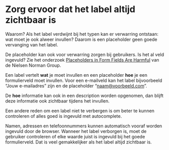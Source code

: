 <!-- @license CC0-1.0 -->

# Zorg ervoor dat het label altijd zichtbaar is

Waarom? Als het label verdwijnt bij het typen kan er verwarring ontstaan: wat moet je ook alweer invullen? Daarom is een placeholder geen goede vervanging van het label.

De placeholder kan ook voor verwarring zorgen bij gebruikers. Is het al veld ingevuld? Zie het onderzoek [<span lang="en">Placeholders in Form Fields Are Harmful</span>](https://www.nngroup.com/articles/form-design-placeholders/) van de Nielsen Norman Group.

Een label vertelt **wat** je moet invullen en een placeholder **hoe** je een formulierveld moet invullen. Voor een e-mailveld kan het label bijvoorbeeld “Jouw e-mailadres” zijn en de placeholder “naam@voorbeeld.com”.

De **hoe** informatie kan ook in een description worden opgenomen, dan blijft deze informatie ook zichtbaar tijdens het invullen.

Een andere reden om een label niet te verbergen is om beter te kunnen controleren of alles goed is ingevuld met autocomplete.

Namen, adressen en telefoonnummers kunnen automatisch vooraf worden ingevuld door de browser. Wanneer het label verborgen is, moet de gebruiker controleren of elke waarde juist is ingevuld bij het goede formulierveld. Dat is veel gemakkelijker als het label altijd zichtbaar is.
